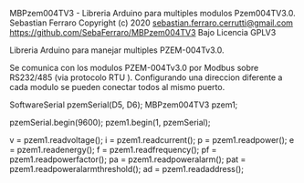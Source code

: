   MBPzem004TV3 - Libreria Arduino para multiples modulos Pzem004TV3.0.
  Sebastian Ferraro  Copyright (c) 2020
  sebastian.ferraro.cerrutti@gmail.com
  https://github.com/SebaFerraro/MBPzem004TV3
  Bajo Licencia GPLV3


Libreria Arduino para manejar multiples PZEM-004Tv3.0.

Se comunica con los modulos PZEM-004Tv3.0 por Modbus sobre RS232/485 (via protocolo RTU ). Configurando una direccion diferente a cada modulo se pueden conectar todos al mismo puerto.


 SoftwareSerial pzemSerial(D5, D6);
 MBPzem004TV3 pzem1; 

  pzemSerial.begin(9600);
  pzem1.begin(1, pzemSerial);

  v = pzem1.readvoltage();
  i = pzem1.readcurrent();
  p = pzem1.readpower();
  e = pzem1.readenergy();
  f = pzem1.readfrequency();
  pf = pzem1.readpowerfactor();
  pa = pzem1.readpoweralarm();
  pat = pzem1.readpoweralarmthreshold();
  ad = pzem1.readaddress();



